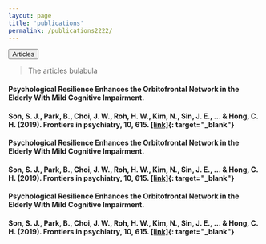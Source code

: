 ```yaml
---
layout: page
title: 'publications'
permalink: /publications2222/
---
```

<button class="btn btn-primary">Articles</button>

>The articles bulabula

#### Psychological Resilience Enhances the Orbitofrontal Network in the Elderly With Mild Cognitive Impairment. 
#### Son, S. J., Park, B., Choi, J. W., Roh, H. W., Kim, N., Sin, J. E., ... & Hong, C. H. (2019). Frontiers in psychiatry, 10, 615. **[[link]](https://www.frontiersin.org/articles/10.3389/fpsyt.2019.00615/full){: target="_blank"}**

#### Psychological Resilience Enhances the Orbitofrontal Network in the Elderly With Mild Cognitive Impairment. 
#### Son, S. J., Park, B., Choi, J. W., Roh, H. W., Kim, N., Sin, J. E., ... & Hong, C. H. (2019). Frontiers in psychiatry, 10, 615. **[[link]](https://www.frontiersin.org/articles/10.3389/fpsyt.2019.00615/full){: target="_blank"}**

#### Psychological Resilience Enhances the Orbitofrontal Network in the Elderly With Mild Cognitive Impairment. 
#### Son, S. J., Park, B., Choi, J. W., Roh, H. W., Kim, N., Sin, J. E., ... & Hong, C. H. (2019). Frontiers in psychiatry, 10, 615. **[[link]](https://www.frontiersin.org/articles/10.3389/fpsyt.2019.00615/full){: target="_blank"}**